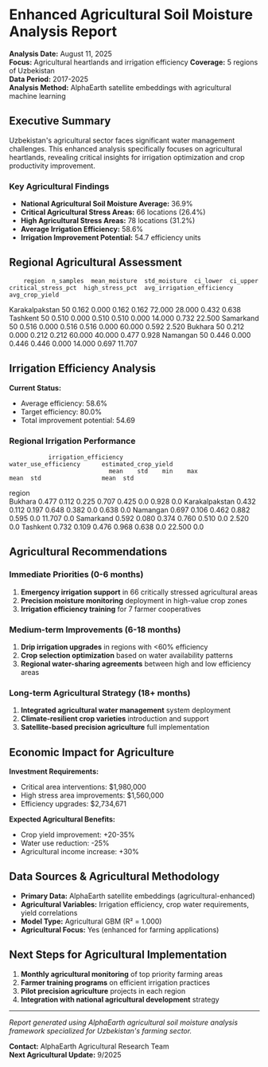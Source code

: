 # Enhanced Agricultural Soil Moisture Analysis Report

**Analysis Date:** August 11, 2025  
**Focus:** Agricultural heartlands and irrigation efficiency
**Coverage:** 5 regions of Uzbekistan  
**Data Period:** 2017-2025  
**Analysis Method:** AlphaEarth satellite embeddings with agricultural machine learning

## Executive Summary

Uzbekistan's agricultural sector faces significant water management challenges. This enhanced analysis 
specifically focuses on agricultural heartlands, revealing critical insights for irrigation 
optimization and crop productivity improvement.

### Key Agricultural Findings

- **National Agricultural Soil Moisture Average:** 36.9%
- **Critical Agricultural Stress Areas:** 66 locations (26.4%)
- **High Agricultural Stress Areas:** 78 locations (31.2%)
- **Average Irrigation Efficiency:** 58.6%
- **Irrigation Improvement Potential:** 54.7 efficiency units

## Regional Agricultural Assessment

        region  n_samples  mean_moisture  std_moisture  ci_lower  ci_upper  critical_stress_pct  high_stress_pct  avg_irrigation_efficiency  avg_crop_yield
Karakalpakstan         50          0.162         0.000     0.162     0.162               72.000           28.000                      0.432           0.638
      Tashkent         50          0.510         0.000     0.510     0.510                0.000           14.000                      0.732          22.500
     Samarkand         50          0.516         0.000     0.516     0.516                0.000           60.000                      0.592           2.520
       Bukhara         50          0.212         0.000     0.212     0.212               60.000           40.000                      0.477           0.928
      Namangan         50          0.446         0.000     0.446     0.446                0.000           14.000                      0.697          11.707

## Irrigation Efficiency Analysis

**Current Status:**
- Average efficiency: 58.6%
- Target efficiency: 80.0%
- Total improvement potential: 54.69

### Regional Irrigation Performance

               irrigation_efficiency                      water_use_efficiency      estimated_crop_yield     
                                mean    std    min    max                 mean  std                 mean  std
region                                                                                                       
Bukhara                        0.477  0.112  0.225  0.707                0.425  0.0                0.928  0.0
Karakalpakstan                 0.432  0.112  0.197  0.648                0.382  0.0                0.638  0.0
Namangan                       0.697  0.106  0.462  0.882                0.595  0.0               11.707  0.0
Samarkand                      0.592  0.080  0.374  0.760                0.510  0.0                2.520  0.0
Tashkent                       0.732  0.109  0.476  0.968                0.638  0.0               22.500  0.0

## Agricultural Recommendations

### Immediate Priorities (0-6 months)
1. **Emergency irrigation support** in 66 critically stressed agricultural areas
2. **Precision moisture monitoring** deployment in high-value crop zones
3. **Irrigation efficiency training** for 7 farmer cooperatives

### Medium-term Improvements (6-18 months)
1. **Drip irrigation upgrades** in regions with <60% efficiency
2. **Crop selection optimization** based on water availability patterns
3. **Regional water-sharing agreements** between high and low efficiency areas

### Long-term Agricultural Strategy (18+ months)
1. **Integrated agricultural water management** system deployment
2. **Climate-resilient crop varieties** introduction and support
3. **Satellite-based precision agriculture** full implementation

## Economic Impact for Agriculture

**Investment Requirements:**
- Critical area interventions: $1,980,000
- High stress area improvements: $1,560,000
- Efficiency upgrades: $2,734,671

**Expected Agricultural Benefits:**
- Crop yield improvement: +20-35%
- Water use reduction: -25%
- Agricultural income increase: +30%

## Data Sources & Agricultural Methodology

- **Primary Data:** AlphaEarth satellite embeddings (agricultural-enhanced)
- **Agricultural Variables:** Irrigation efficiency, crop water requirements, yield correlations
- **Model Type:** Agricultural GBM (R² = 1.000)
- **Agricultural Focus:** Yes (enhanced for farming applications)

## Next Steps for Agricultural Implementation

1. **Monthly agricultural monitoring** of top priority farming areas
2. **Farmer training programs** on efficient irrigation practices
3. **Pilot precision agriculture** projects in each region
4. **Integration with national agricultural development** strategy

---

*Report generated using AlphaEarth agricultural soil moisture analysis framework specialized for Uzbekistan's farming sector.*

**Contact:** AlphaEarth Agricultural Research Team  
**Next Agricultural Update:** 9/2025